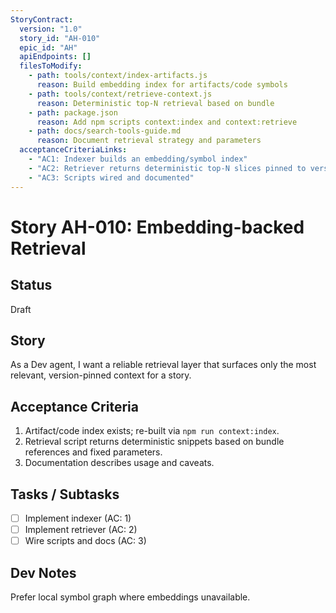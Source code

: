 ```yaml
---
StoryContract:
  version: "1.0"
  story_id: "AH-010"
  epic_id: "AH"
  apiEndpoints: []
  filesToModify:
    - path: tools/context/index-artifacts.js
      reason: Build embedding index for artifacts/code symbols
    - path: tools/context/retrieve-context.js
      reason: Deterministic top-N retrieval based on bundle
    - path: package.json
      reason: Add npm scripts context:index and context:retrieve
    - path: docs/search-tools-guide.md
      reason: Document retrieval strategy and parameters
  acceptanceCriteriaLinks:
    - "AC1: Indexer builds an embedding/symbol index"
    - "AC2: Retriever returns deterministic top-N slices pinned to versions"
    - "AC3: Scripts wired and documented"
---
```


# Story AH-010: Embedding-backed Retrieval

## Status
Draft

## Story
As a Dev agent, I want a reliable retrieval layer that surfaces only the most relevant, version-pinned context for a story.

## Acceptance Criteria
1. Artifact/code index exists; re-built via `npm run context:index`.
2. Retrieval script returns deterministic snippets based on bundle references and fixed parameters.
3. Documentation describes usage and caveats.

## Tasks / Subtasks
- [ ] Implement indexer (AC: 1)
- [ ] Implement retriever (AC: 2)
- [ ] Wire scripts and docs (AC: 3)

## Dev Notes
Prefer local symbol graph where embeddings unavailable.

